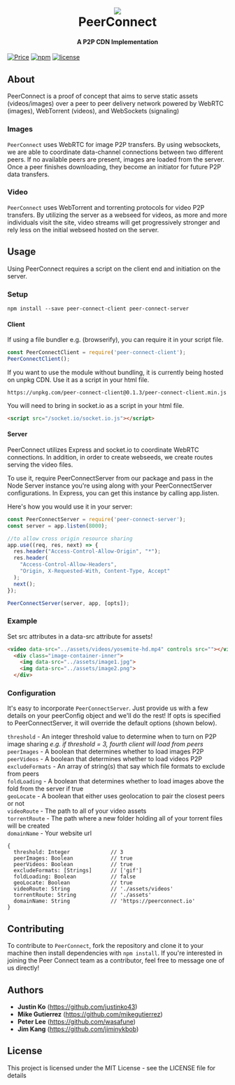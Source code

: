 <h1 align="center">
  <a href="https://github.com/PeerConnect/PeerConnect">
    <img src="https://justinko43.github.io/03_300%20DPI.png">
  </a>
  <br>
  PeerConnect
  <br>
</h1>

<h4 align="center">A P2P CDN Implementation</h4>

[![Price](https://img.shields.io/badge/price-FREE-0098f7.svg)](https://github.com/peerconnect/peer-connect/blob/master/LICENSE)
[![npm](https://img.shields.io/npm/v/peer-connect-client.svg)](https://www.npmjs.com/package/peer-connect-client)
[![license](https://img.shields.io/github/license/peerconnect/peer-connect.svg)](https://github.com/peerconnect/peer-connect/)

## About
PeerConnect is a proof of concept that aims to serve static assets (videos/images) over a peer to peer delivery network powered by WebRTC (images), WebTorrent (videos), and WebSockets (signaling)
### Images
`PeerConnect` uses WebRTC for image P2P transfers. By using websockets, we are able to coordinate data-channel connections between two different peers. If no available peers are present, images are loaded from the server. Once a peer finishes downloading, they become an initiator for future P2P data transfers.
### Video
`PeerConnect` uses WebTorrent and torrenting protocols for video P2P transfers. By utilizing the server as a webseed for videos, as more and more individuals visit the site, video streams will get progressively stronger and rely less on the initial webseed hosted on the server.
## Usage
Using PeerConnect requires a script on the client end and initiation on the server.
### Setup
```
npm install --save peer-connect-client peer-connect-server
```
#### Client
If using a file bundler e.g. (browserify), you can require it in your script file.
```js
const PeerConnectClient = require('peer-connect-client');
PeerConnectClient();
```
If you want to use the module without bundling, it is currently being hosted on unpkg CDN. Use it as a script in your html file.
```
https://unpkg.com/peer-connect-client@0.1.3/peer-connect-client.min.js
```
You will need to bring in socket.io as a script in your html file.
```html
<script src="/socket.io/socket.io.js"></script>
```
#### Server
PeerConnect utilizes Express and socket.io to coordinate WebRTC connections. In addition, in order to create webseeds, we create routes serving the video files.

To use it, require PeerConnectServer from our package and pass in the Node Server instance you're using along with your PeerConnectServer configurations. In Express, you can get this instance by calling app.listen.

Here's how you would use it in your server:
```js
const PeerConnectServer = require('peer-connect-server');
const server = app.listen(8000);

//to allow cross origin resource sharing
app.use((req, res, next) => {
  res.header("Access-Control-Allow-Origin", "*");
  res.header(
    "Access-Control-Allow-Headers",
    "Origin, X-Requested-With, Content-Type, Accept"
  );
  next();
});

PeerConnectServer(server, app, [opts]);
```

### Example
Set src attributes in a data-src attribute for assets!
```html
<video data-src="../assets/videos/yosemite-hd.mp4" controls src=""></video>
  <div class="image-container-inner">
    <img data-src="../assets/image1.jpg">
    <img data-src="../assets/image2.png">
  </div>
```

### Configuration
It's easy to incorporate `PeerConnectServer`. Just provide us with a few details on your peerConfig object and we'll do the rest!
If opts is specified to PeerConnectServer, it will override the default options (shown below).

```threshold``` - An integer threshold value to determine when to turn on P2P image sharing <i>e.g. if threshold = 3, fourth client will load from peers</i>
<br>```peerImages``` - A boolean that determines whether to load images P2P
<br>```peerVideos``` - A boolean that determines whether to load videos P2P
<br>```excludeFormats``` - An array of string(s) that say which file formats to exclude from peers
<br>```foldLoading``` - A boolean that determines whether to load images above the fold from the server if true
<br>```geoLocate``` - A boolean that either uses geolocation to pair the closest peers or not
<br>```videoRoute``` - The path to all of your video assets
<br>```torrentRoute``` - The path where a new folder holding all of your torrent files will be created
<br>```domainName``` - Your website url
```
{
  threshold: Integer             // 3
  peerImages: Boolean            // true
  peerVideos: Boolean            // true
  excludeFormats: [Strings]      // ['gif']
  foldLoading: Boolean           // false
  geoLocate: Boolean             // true
  videoRoute: String             // './assets/videos'
  torrentRoute: String           // './assets'
  domainName: String             // 'https://peerconnect.io'
}
```

## Contributing
To contribute to `PeerConnect`, fork the repository and clone it to your machine then install dependencies with `npm install`. If you're interested in joining the Peer Connect team as a contributor, feel free to message one of us directly!
## Authors
- <b>Justin Ko</b> (https://github.com/justinko43)
- <b>Mike Gutierrez</b> (https://github.com/mikegutierrez)
- <b>Peter Lee</b> (https://github.com/wasafune)
- <b>Jim Kang</b> (https://github.com/jiminykbob)

## License
This project is licensed under the MIT License - see the LICENSE file for details
